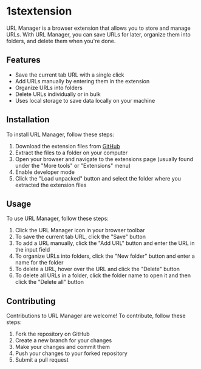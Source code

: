 # 1stextension

URL Manager is a browser extension that allows you to store and manage URLs. With URL Manager, you can save URLs for later, organize them into folders, and delete them when you're done.

## Features

- Save the current tab URL with a single click
- Add URLs manually by entering them in the extension
- Organize URLs into folders
- Delete URLs individually or in bulk
- Uses local storage to save data locally on your machine

## Installation

To install URL Manager, follow these steps:

1. Download the extension files from [GitHub](https://github.com/yourusername/your-extension)
2. Extract the files to a folder on your computer
3. Open your browser and navigate to the extensions page (usually found under the "More tools" or "Extensions" menu)
4. Enable developer mode
5. Click the "Load unpacked" button and select the folder where you extracted the extension files

## Usage

To use URL Manager, follow these steps:

1. Click the URL Manager icon in your browser toolbar
2. To save the current tab URL, click the "Save" button
3. To add a URL manually, click the "Add URL" button and enter the URL in the input field
4. To organize URLs into folders, click the "New folder" button and enter a name for the folder
5. To delete a URL, hover over the URL and click the "Delete" button
6. To delete all URLs in a folder, click the folder name to open it and then click the "Delete all" button

## Contributing

Contributions to URL Manager are welcome! To contribute, follow these steps:

1. Fork the repository on GitHub
2. Create a new branch for your changes
3. Make your changes and commit them
4. Push your changes to your forked repository
5. Submit a pull request

